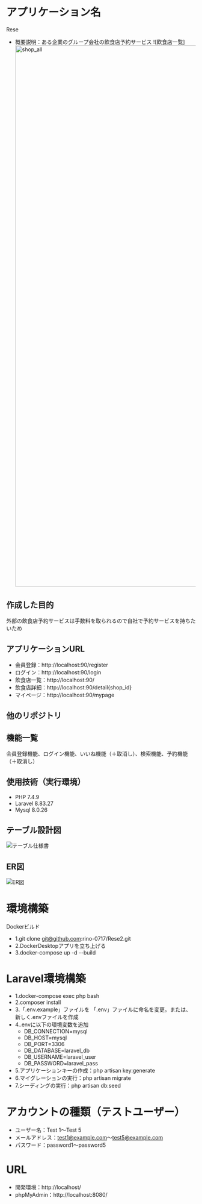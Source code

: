 # アプリケーション名
Rese
- 概要説明：ある企業のグループ会社の飲食店予約サービス
![飲食店一覧]<img width="1437" alt="shop_all" src="https://github.com/user-attachments/assets/304a2b5b-a7a7-4dfd-990a-589bf77235f3">


## 作成した目的
外部の飲食店予約サービスは手数料を取られるので自社で予約サービスを持ちたいため

## アプリケーションURL
- 会員登録：http://localhost:90/register
- ログイン：http://localhost:90/login
- 飲食店一覧：http://localhost:90/
- 飲食店詳細：http://localhost:90/detail{shop_id}
- マイページ：http://localhost:90/mypage

## 他のリポジトリ

## 機能一覧
会員登録機能、ログイン機能、いいね機能（＋取消し）、検索機能、予約機能（＋取消し）

## 使用技術（実行環境）
- PHP 7.4.9
- Laravel 8.83.27
- Mysql 8.0.26

## テーブル設計図
![テーブル仕様書](https://github.com/user-attachments/assets/7c96b9f1-211d-4a99-9c4c-148a33675a5d)

## ER図
![ER図](https://github.com/user-attachments/assets/f3a83dcd-01d1-4880-8baf-0a966f63c0ef)


# 環境構築
Dockerビルド
- 1.git clone git@github.com:rino-0717/Rese2.git
- 2.DockerDesktopアプリを立ち上げる
- 3.docker-compose up -d --build

# Laravel環境構築
- 1.docker-compose exec php bash
- 2.composer install
- 3.「.env.example」ファイルを 「.env」ファイルに命名を変更。または、新しく.envファイルを作成
- 4..envに以下の環境変数を追加
    - DB_CONNECTION=mysql
    - DB_HOST=mysql
    - DB_PORT=3306
    - DB_DATABASE=laravel_db
    - DB_USERNAME=laravel_user
    - DB_PASSWORD=laravel_pass
- 5.アプリケーションキーの作成：php artisan key:generate
- 6.マイグレーションの実行：php artisan migrate
- 7.シーディングの実行：php artisan db:seed

# アカウントの種類（テストユーザー）
- ユーザー名：Test 1〜Test 5
- メールアドレス：test1@example.com〜test5@example.com
- パスワード：password1〜password5

# URL
- 開発環境：http://localhost/
- phpMyAdmin：http://localhost:8080/
